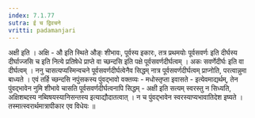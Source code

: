 ```yaml
---
index: 7.1.77
sutra: ई च द्विवचने
vritti: padamanjari
---
```


  अक्षी इति । अक्षि - औ इति स्थिते औङ्ः शीभावः, पूर्वस्य इकारः, तत्र प्रथमयोः पूर्वसवर्णः इति दीर्घस्य दीर्घाज्जसि च इति नित्ये प्रतिषेधे प्राप्ते वा च्छन्दसि इति पक्षे पूर्वसवर्णदीर्घत्वम् । अकः सवर्णेदीर्घः इति वा दीर्घत्वम् । ननु चासत्यप्यस्मिन्वचने पूर्वसवर्णदीर्घत्वेनैव सिद्धम् नात्र पूर्वसवर्णदीर्घत्वम् प्राप्नोति, परत्वान्नुमा बाध्यते । एवं तर्हि च्छन्दसि नपुंसकस्य पुंवद्भावो वक्तव्यः - मधोस्तृप्ता इवासते - इत्येवमाद्यर्थम्, तेन पुंवद्भावेन नुमि शीभावे चासति पूर्वसवर्णदीर्घत्वनापि सिद्धम् - अक्षी इति सत्यम् स्वरस्तु न सिध्यति, अक्षिशब्दस्य नब्विषयस्यानिसन्तस्य इत्याद्यौदातत्वात् । न च पुंवद्भावेन स्वरस्याप्यभावातिदेश इष्यते । तस्मात्स्वरार्थमात्रापीकार एव विधेयः ॥
